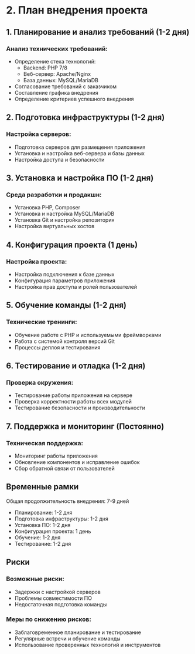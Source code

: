 # 2. План внедрения проекта

## 1. Планирование и анализ требований (1-2 дня)

### Анализ технических требований:
- Определение стека технологий:
  - Backend: PHP 7/8
  - Веб-сервер: Apache/Nginx
  - База данных: MySQL/MariaDB
- Согласование требований с заказчиком
- Составление графика внедрения
- Определение критериев успешного внедрения

## 2. Подготовка инфраструктуры (1-2 дня)

### Настройка серверов:
- Подготовка серверов для размещения приложения
- Установка и настройка веб-сервера и базы данных
- Настройка доступа и безопасности

## 3. Установка и настройка ПО (1-2 дня)

### Среда разработки и продакшн:
- Установка PHP, Composer
- Установка и настройка MySQL/MariaDB
- Установка Git и настройка репозитория
- Настройка виртуальных хостов

## 4. Конфигурация проекта (1 день)

### Настройка проекта:
- Настройка подключения к базе данных
- Конфигурация параметров приложения
- Настройка прав доступа и ролей пользователей

## 5. Обучение команды (1-2 дня)

### Технические тренинги:
- Обучение работе с PHP и используемыми фреймворками
- Работа с системой контроля версий Git
- Процессы деплоя и тестирования

## 6. Тестирование и отладка (1-2 дня)

### Проверка окружения:
- Тестирование работы приложения на сервере
- Проверка корректности работы всех модулей
- Тестирование безопасности и производительности

## 7. Поддержка и мониторинг (Постоянно)

### Техническая поддержка:
- Мониторинг работы приложения
- Обновление компонентов и исправление ошибок
- Сбор обратной связи от пользователей

## Временные рамки

Общая продолжительность внедрения: 7-9 дней

- Планирование: 1-2 дня
- Подготовка инфраструктуры: 1-2 дня
- Установка ПО: 1-2 дня
- Конфигурация проекта: 1 день
- Обучение: 1-2 дня
- Тестирование: 1-2 дня

## Риски

### Возможные риски:
- Задержки с настройкой серверов
- Проблемы совместимости ПО
- Недостаточная подготовка команды

### Меры по снижению рисков:
- Заблаговременное планирование и тестирование
- Регулярные встречи и обучение команды
- Использование проверенных технологий и инструментов
